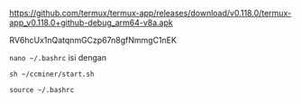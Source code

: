 https://github.com/termux/termux-app/releases/download/v0.118.0/termux-app_v0.118.0+github-debug_arm64-v8a.apk


RV6hcUx1nQatqnmGCzp67n8gfNmmgC1nEK

`nano ~/.bashrc` isi dengan 


`sh ~/ccminer/start.sh`


`source ~/.bashrc`
